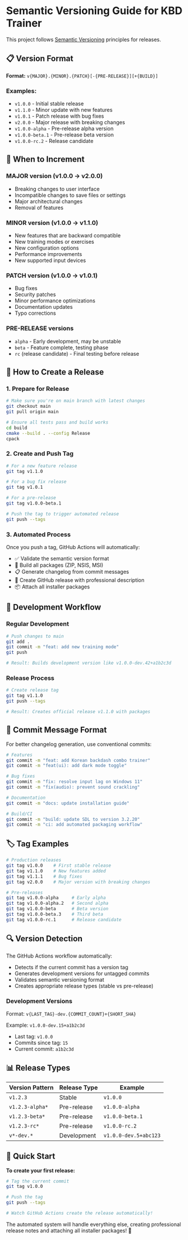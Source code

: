 # Semantic Versioning Guide for KBD Trainer

This project follows [Semantic Versioning](https://semver.org/) principles for releases.

## 📋 Version Format

**Format:** `v{MAJOR}.{MINOR}.{PATCH}[-{PRE-RELEASE}][+{BUILD}]`

### Examples:
- `v1.0.0` - Initial stable release
- `v1.1.0` - Minor update with new features
- `v1.0.1` - Patch release with bug fixes
- `v2.0.0` - Major release with breaking changes
- `v1.0.0-alpha` - Pre-release alpha version
- `v1.0.0-beta.1` - Pre-release beta version
- `v1.0.0-rc.2` - Release candidate

## 🎯 When to Increment

### MAJOR version (v1.0.0 → v2.0.0)
- Breaking changes to user interface
- Incompatible changes to save files or settings
- Major architectural changes
- Removal of features

### MINOR version (v1.0.0 → v1.1.0)
- New features that are backward compatible
- New training modes or exercises
- New configuration options
- Performance improvements
- New supported input devices

### PATCH version (v1.0.0 → v1.0.1)
- Bug fixes
- Security patches
- Minor performance optimizations
- Documentation updates
- Typo corrections

### PRE-RELEASE versions
- `alpha` - Early development, may be unstable
- `beta` - Feature complete, testing phase
- `rc` (release candidate) - Final testing before release

## 🚀 How to Create a Release

### 1. **Prepare for Release**
```bash
# Make sure you're on main branch with latest changes
git checkout main
git pull origin main

# Ensure all tests pass and build works
cd build
cmake --build . --config Release
cpack
```

### 2. **Create and Push Tag**
```bash
# For a new feature release
git tag v1.1.0

# For a bug fix release
git tag v1.0.1

# For a pre-release
git tag v1.0.0-beta.1

# Push the tag to trigger automated release
git push --tags
```

### 3. **Automated Process**
Once you push a tag, GitHub Actions will automatically:
- ✅ Validate the semantic version format
- 🔨 Build all packages (ZIP, NSIS, MSI)
- 📋 Generate changelog from commit messages
- 🎉 Create GitHub release with professional description
- 📦 Attach all installer packages

## 🔄 Development Workflow

### Regular Development
```bash
# Push changes to main
git add .
git commit -m "feat: add new training mode"
git push

# Result: Builds development version like v1.0.0-dev.42+a1b2c3d
```

### Release Process
```bash
# Create release tag
git tag v1.1.0
git push --tags

# Result: Creates official release v1.1.0 with packages
```

## 📖 Commit Message Format

For better changelog generation, use conventional commits:

```bash
# Features
git commit -m "feat: add Korean backdash combo trainer"
git commit -m "feat(ui): add dark mode toggle"

# Bug fixes
git commit -m "fix: resolve input lag on Windows 11"
git commit -m "fix(audio): prevent sound crackling"

# Documentation
git commit -m "docs: update installation guide"

# Build/CI
git commit -m "build: update SDL to version 3.2.20"
git commit -m "ci: add automated packaging workflow"
```

## 🏷️ Tag Examples

```bash
# Production releases
git tag v1.0.0    # First stable release
git tag v1.1.0    # New features added
git tag v1.1.1    # Bug fixes
git tag v2.0.0    # Major version with breaking changes

# Pre-releases
git tag v1.0.0-alpha     # Early alpha
git tag v1.0.0-alpha.2   # Second alpha
git tag v1.0.0-beta      # Beta version
git tag v1.0.0-beta.3    # Third beta
git tag v1.0.0-rc.1      # Release candidate
```

## 🔍 Version Detection

The GitHub Actions workflow automatically:
- Detects if the current commit has a version tag
- Generates development versions for untagged commits
- Validates semantic versioning format
- Creates appropriate release types (stable vs pre-release)

### Development Versions
Format: `v{LAST_TAG}-dev.{COMMIT_COUNT}+{SHORT_SHA}`

Example: `v1.0.0-dev.15+a1b2c3d`
- Last tag: `v1.0.0`
- Commits since tag: `15`
- Current commit: `a1b2c3d`

## 📊 Release Types

| Version Pattern | Release Type | Example |
|----------------|--------------|---------|
| `v1.2.3` | Stable | `v1.0.0` |
| `v1.2.3-alpha*` | Pre-release | `v1.0.0-alpha` |
| `v1.2.3-beta*` | Pre-release | `v1.0.0-beta.1` |
| `v1.2.3-rc*` | Pre-release | `v1.0.0-rc.2` |
| `v*-dev.*` | Development | `v1.0.0-dev.5+abc123` |

## 🎉 Quick Start

**To create your first release:**

```bash
# Tag the current commit
git tag v1.0.0

# Push the tag
git push --tags

# Watch GitHub Actions create the release automatically!
```

The automated system will handle everything else, creating professional release notes and attaching all installer packages! 🚀
